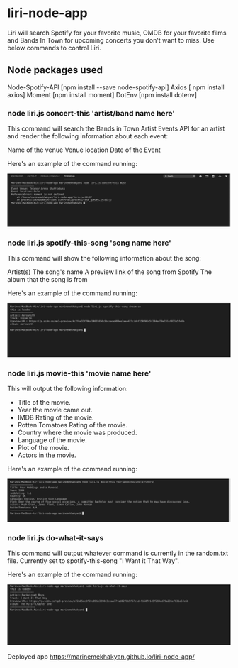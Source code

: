 # liri-node-app

Liri will search Spotify for your favorite music, OMDB for your favorite films and Bands In Town for upcoming concerts you don't want to miss. Use below commands to control Liri.

## Node packages used

Node-Spotify-API [npm install --save node-spotify-api]
Axios [ npm install axios]
Moment [npm install moment]
DotEnv [npm install dotenv]

### node liri.js concert-this 'artist/band name here'

This command will search the Bands in Town Artist Events API for an artist and render the following information about each event:

Name of the venue
Venue location
Date of the Event

Here's an example of the command running:

![](https://raw.githubusercontent.com/marinemekhakyan/liri-node-app/master/screenshots/concert-this.png)

### node liri.js spotify-this-song 'song name here'

This command will show the following information about the song:

Artist(s)
The song's name
A preview link of the song from Spotify
The album that the song is from

Here's an example of the command running:

![](https://raw.githubusercontent.com/marinemekhakyan/liri-node-app/master/screenshots/spotify-this-song.png)

### node liri.js movie-this 'movie name here'

This will output the following information:

* Title of the movie.
* Year the movie came out.
* IMDB Rating of the movie.
* Rotten Tomatoes Rating of the movie.
* Country where the movie was produced.
* Language of the movie.
* Plot of the movie.
* Actors in the movie.

Here's an example of the command running:

![](https://raw.githubusercontent.com/marinemekhakyan/liri-node-app/master/screenshots/movie-this.png)

### node liri.js do-what-it-says

This command will output whatever command is currently in the random.txt file. Currently set to spotify-this-song "I Want it That Way". 

Here's an example of the command running:

![](https://raw.githubusercontent.com/marinemekhakyan/liri-node-app/master/screenshots/do-what-it-says.png)


Deployed app https://marinemekhakyan.github.io/liri-node-app/



